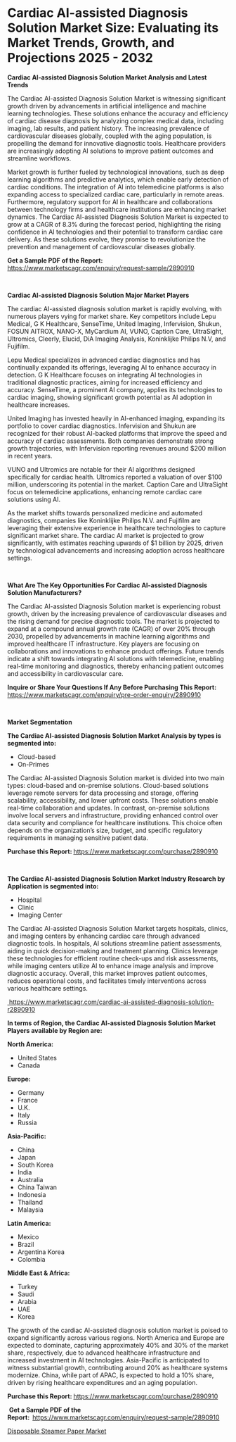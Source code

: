 <p><h1>Cardiac AI-assisted Diagnosis Solution Market Size: Evaluating its Market Trends, Growth, and Projections 2025 - 2032</h1></p><p><strong>Cardiac AI-assisted Diagnosis Solution Market Analysis and Latest Trends</strong></p>
<p><p>The Cardiac AI-assisted Diagnosis Solution Market is witnessing significant growth driven by advancements in artificial intelligence and machine learning technologies. These solutions enhance the accuracy and efficiency of cardiac disease diagnosis by analyzing complex medical data, including imaging, lab results, and patient history. The increasing prevalence of cardiovascular diseases globally, coupled with the aging population, is propelling the demand for innovative diagnostic tools. Healthcare providers are increasingly adopting AI solutions to improve patient outcomes and streamline workflows.</p><p>Market growth is further fueled by technological innovations, such as deep learning algorithms and predictive analytics, which enable early detection of cardiac conditions. The integration of AI into telemedicine platforms is also expanding access to specialized cardiac care, particularly in remote areas. Furthermore, regulatory support for AI in healthcare and collaborations between technology firms and healthcare institutions are enhancing market dynamics. The Cardiac AI-assisted Diagnosis Solution Market is expected to grow at a CAGR of 8.3% during the forecast period, highlighting the rising confidence in AI technologies and their potential to transform cardiac care delivery. As these solutions evolve, they promise to revolutionize the prevention and management of cardiovascular diseases globally.</p></p>
<p><strong>Get a Sample PDF of the Report:&nbsp;</strong> <a href="https://www.marketscagr.com/enquiry/request-sample/2890910?utm_campaign=2271&utm_medium=2&utm_source=Github&utm_content=ia&utm_term=14032025&utm_id=cardiac-ai-assisted-diagnosis-solution">https://www.marketscagr.com/enquiry/request-sample/2890910</a></p>
<p>&nbsp;</p>
<p><strong>Cardiac AI-assisted Diagnosis Solution Major Market Players</strong></p>
<p><p>The cardiac AI-assisted diagnosis solution market is rapidly evolving, with numerous players vying for market share. Key competitors include Lepu Medical, G K Healthcare, SenseTime, United Imaging, Infervision, Shukun, FOSUN AITROX, NANO-X, MyCardium AI, VUNO, Caption Care, UltraSight, Ultromics, Cleerly, Elucid, DiA Imaging Analysis, Koninklijke Philips N.V, and Fujifilm.</p><p>Lepu Medical specializes in advanced cardiac diagnostics and has continually expanded its offerings, leveraging AI to enhance accuracy in detection. G K Healthcare focuses on integrating AI technologies in traditional diagnostic practices, aiming for increased efficiency and accuracy. SenseTime, a prominent AI company, applies its technologies to cardiac imaging, showing significant growth potential as AI adoption in healthcare increases.</p><p>United Imaging has invested heavily in AI-enhanced imaging, expanding its portfolio to cover cardiac diagnostics. Infervision and Shukun are recognized for their robust AI-backed platforms that improve the speed and accuracy of cardiac assessments. Both companies demonstrate strong growth trajectories, with Infervision reporting revenues around $200 million in recent years.</p><p>VUNO and Ultromics are notable for their AI algorithms designed specifically for cardiac health. Ultromics reported a valuation of over $100 million, underscoring its potential in the market. Caption Care and UltraSight focus on telemedicine applications, enhancing remote cardiac care solutions using AI.</p><p>As the market shifts towards personalized medicine and automated diagnostics, companies like Koninklijke Philips N.V. and Fujifilm are leveraging their extensive experience in healthcare technologies to capture significant market share. The cardiac AI market is projected to grow significantly, with estimates reaching upwards of $1 billion by 2025, driven by technological advancements and increasing adoption across healthcare settings.</p></p>
<p>&nbsp;</p>
<p><strong>What Are The Key Opportunities For Cardiac AI-assisted Diagnosis Solution Manufacturers?</strong></p>
<p><p>The Cardiac AI-assisted Diagnosis Solution market is experiencing robust growth, driven by the increasing prevalence of cardiovascular diseases and the rising demand for precise diagnostic tools. The market is projected to expand at a compound annual growth rate (CAGR) of over 20% through 2030, propelled by advancements in machine learning algorithms and improved healthcare IT infrastructure. Key players are focusing on collaborations and innovations to enhance product offerings. Future trends indicate a shift towards integrating AI solutions with telemedicine, enabling real-time monitoring and diagnostics, thereby enhancing patient outcomes and accessibility in cardiovascular care.</p></p>
<p><strong>Inquire or Share Your Questions If Any Before Purchasing This Report:</strong> <a href="https://www.marketscagr.com/enquiry/pre-order-enquiry/2890910?utm_campaign=2271&utm_medium=2&utm_source=Github&utm_content=ia&utm_term=14032025&utm_id=cardiac-ai-assisted-diagnosis-solution">https://www.marketscagr.com/enquiry/pre-order-enquiry/2890910</a></p>
<p>&nbsp;</p>
<p><strong>Market Segmentation</strong></p>
<p><strong>The Cardiac AI-assisted Diagnosis Solution Market Analysis by types is segmented into:</strong></p>
<p><ul><li>Cloud-based</li><li>On-Primes</li></ul></p>
<p><p>The Cardiac AI-assisted Diagnosis Solution market is divided into two main types: cloud-based and on-premise solutions. Cloud-based solutions leverage remote servers for data processing and storage, offering scalability, accessibility, and lower upfront costs. These solutions enable real-time collaboration and updates. In contrast, on-premise solutions involve local servers and infrastructure, providing enhanced control over data security and compliance for healthcare institutions. This choice often depends on the organization’s size, budget, and specific regulatory requirements in managing sensitive patient data.</p></p>
<p><strong>Purchase this Report:&nbsp;</strong><a href="https://www.marketscagr.com/purchase/2890910?utm_campaign=2271&utm_medium=2&utm_source=Github&utm_content=ia&utm_term=14032025&utm_id=cardiac-ai-assisted-diagnosis-solution">https://www.marketscagr.com/purchase/2890910</a></p>
<p>&nbsp;</p>
<p><strong>The Cardiac AI-assisted Diagnosis Solution Market Industry Research by Application is segmented into:</strong></p>
<p><ul><li>Hospital</li><li>Clinic</li><li>Imaging Center</li></ul></p>
<p><p>The Cardiac AI-assisted Diagnosis Solution Market targets hospitals, clinics, and imaging centers by enhancing cardiac care through advanced diagnostic tools. In hospitals, AI solutions streamline patient assessments, aiding in quick decision-making and treatment planning. Clinics leverage these technologies for efficient routine check-ups and risk assessments, while imaging centers utilize AI to enhance image analysis and improve diagnostic accuracy. Overall, this market improves patient outcomes, reduces operational costs, and facilitates timely interventions across various healthcare settings.</p></p>
<p><a href="https://www.marketscagr.com/cardiac-ai-assisted-diagnosis-solution-r2890910?utm_campaign=2271&utm_medium=2&utm_source=Github&utm_content=ia&utm_term=14032025&utm_id=cardiac-ai-assisted-diagnosis-solution">&nbsp;https://www.marketscagr.com/cardiac-ai-assisted-diagnosis-solution-r2890910</a></p>
<p><strong>In terms of Region, the Cardiac AI-assisted Diagnosis Solution Market Players available by Region are:</strong></p>
<p>
    <p> <strong> North America: </strong>
        <ul>
            <li>United States</li>
            <li>Canada</li>
        </ul>
        </p> 
    <p> <strong> Europe: </strong>
        <ul>
            <li>Germany</li>
            <li>France</li>
            <li>U.K.</li>
            <li>Italy</li>
            <li>Russia</li>
        </ul>
        </p> 
    <p> <strong> Asia-Pacific: </strong>
        <ul>
            <li>China</li>
            <li>Japan</li>
            <li>South Korea</li>
            <li>India</li>
            <li>Australia</li>
            <li>China Taiwan</li>
            <li>Indonesia</li>
            <li>Thailand</li>
            <li>Malaysia</li>
        </ul>
        </p> 
    <p> <strong> Latin America: </strong>
        <ul>
            <li>Mexico</li>
            <li>Brazil</li>
            <li>Argentina Korea</li>
            <li>Colombia</li>
        </ul>
        </p> 
    <p> <strong> Middle East & Africa: </strong>
        <ul>
            <li>Turkey</li>
            <li>Saudi</li>
            <li>Arabia</li>
            <li>UAE</li>
            <li>Korea</li>
        </ul>
    </p>
    </p>
<p><p>The growth of the cardiac AI-assisted diagnosis solution market is poised to expand significantly across various regions. North America and Europe are expected to dominate, capturing approximately 40% and 30% of the market share, respectively, due to advanced healthcare infrastructure and increased investment in AI technologies. Asia-Pacific is anticipated to witness substantial growth, contributing around 20% as healthcare systems modernize. China, while part of APAC, is expected to hold a 10% share, driven by rising healthcare expenditures and an aging population.</p></p>
<p><strong>Purchase this Report: </strong><a href="https://www.marketscagr.com/purchase/2890910?utm_campaign=2271&utm_medium=2&utm_source=Github&utm_content=ia&utm_term=14032025&utm_id=cardiac-ai-assisted-diagnosis-solution">https://www.marketscagr.com/purchase/2890910</a></p>
<p>&nbsp;<strong>Get a Sample PDF of the Report:&nbsp;&nbsp;</strong><a href="https://www.marketscagr.com/enquiry/request-sample/2890910?utm_campaign=2271&utm_medium=2&utm_source=Github&utm_content=ia&utm_term=14032025&utm_id=cardiac-ai-assisted-diagnosis-solution">https://www.marketscagr.com/enquiry/request-sample/2890910</a></p>
<p><strong></strong></p>
<p><p><a href="https://github.com/nacarnzina/Market-Research-Report-List-1/blob/main/disposable-steamer-paper-market.md?utm_campaign=2271&utm_medium=2&utm_source=Github&utm_content=ia&utm_term=14032025&utm_id=cardiac-ai-assisted-diagnosis-solution">Disposable Steamer Paper Market</a></p></p>